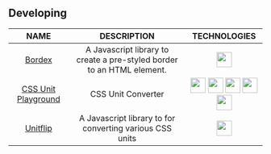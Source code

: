 ## Developing
|NAME|DESCRIPTION|TECHNOLOGIES|
|:-:|:-:|:-:|
|[Bordex](https://github.com/Bear-Frost/bordex)|A Javascript library to create a pre-styled border to an HTML element.|<img src="https://user-images.githubusercontent.com/25181517/183890598-19a0ac2d-e88a-4005-a8df-1ee36782fde1.png" height="30px" width="30px"/>|
|[CSS Unit Playground](https://github.com/Bear-Frost/bordex)|CSS Unit Converter|<img src="https://github-production-user-asset-6210df.s3.amazonaws.com/62091613/261395532-b40892ef-efb8-4b0e-a6b5-d1cfc2f3fc35.png" height="30px" width="30px"/> <img src="https://user-images.githubusercontent.com/25181517/183890598-19a0ac2d-e88a-4005-a8df-1ee36782fde1.png" height="30px" width="30px"/> <img src="https://user-images.githubusercontent.com/25181517/183897015-94a058a6-b86e-4e42-a37f-bf92061753e5.png" height="30px" width="30px"/> <img src="https://user-images.githubusercontent.com/25181517/202896760-337261ed-ee92-4979-84c4-d4b829c7355d.png" height="30px" width="30px"/> <img src="https://github.com/user-attachments/assets/e4bd419a-2a4a-459a-ba9a-d3324e693c4d" height="30px" width="30px"/>|
|[Unitflip](https://github.com/zshaian/unitflip)|A Javascript library to for converting various CSS units|<img src="https://user-images.githubusercontent.com/25181517/117447155-6a868a00-af3d-11eb-9cfe-245df15c9f3f.png" height="30px" width="30px" />|
